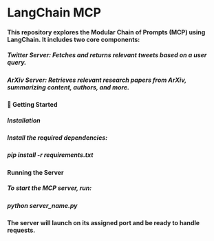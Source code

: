 # LangChain MCP

#### This repository explores the Modular Chain of Prompts (MCP) using LangChain. It includes two core components:

##### Twitter Server: Fetches and returns relevant tweets based on a user query.
##### ArXiv Server: Retrieves relevant research papers from ArXiv, summarizing content, authors, and more.

#### 🚀 Getting Started
##### Installation
##### Install the required dependencies:
##### pip install -r requirements.txt

#### Running the Server
##### To start the MCP server, run:
##### python server_name.py
#### The server will launch on its assigned port and be ready to handle requests.
